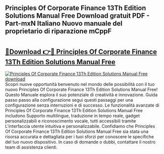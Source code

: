 ## Principles Of Corporate Finance 13Th Edition Solutions Manual Free Download gratuit PDF - Part-mxN Italiano Nuovo manuale del proprietario di riparazione mCppF

# <h2><a href="http://dfcjk5p.blite.top/?on=Principles+Of+Corporate+Finance+13Th+Edition+Solutions+Manual+Free">🔗Download 👉🔴 Principles Of Corporate Finance 13Th Edition Solutions Manual Free</a></h2>

[![Principles Of Corporate Finance 13Th Edition Solutions Manual Free download](https://i.imgur.com/lujVjoI.png)](http://dfcjk5p.blite.top/?on=Principles+Of+Corporate+Finance+13Th+Edition+Solutions+Manual+Free)
Scopri nuove opportunità benvenuto nel mondo delle possibilità con il tuo nuovo Principles Of Corporate Finance 13Th Edition Solutions Manual Free! Questo Manuale esplora il suo potenziale di creatività e innovazione. Guida passo passo alla configurazione segui questi passaggi per una configurazione senza interruzioni e di successo. Le funzionalità avanzate di Principles Of Corporate Finance 13Th Edition Solutions Manual Free includono Supporto multilingue, traduzione in tempo reale, gadget personalizzabili e riconoscimento vocale, tutti accessibili tramite L'interfaccia utente intuitiva e personalizzabile. Confidiamo che Principles Of Corporate Finance 13Th Edition Solutions Manual Free sia stata una risorsa accurata e dettagliata per i tuoi sforzi per conoscere le specifiche del tuo nuovo dispositivo. In caso di domande o dubbi, contattare il nostro team di assistenza clienti.
